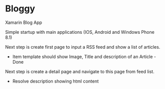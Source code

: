 # Bloggy
Xamarin Blog App

Simple startup with main applications (IOS, Android and Windows Phone 8.1)

Next step is create first page to input a RSS feed and show a list of articles.
  - Item template should show Image, Title and description of an Article - Done

Next step is create a detail page and navigate to this page from feed list.
  - Resolve description showing html content
